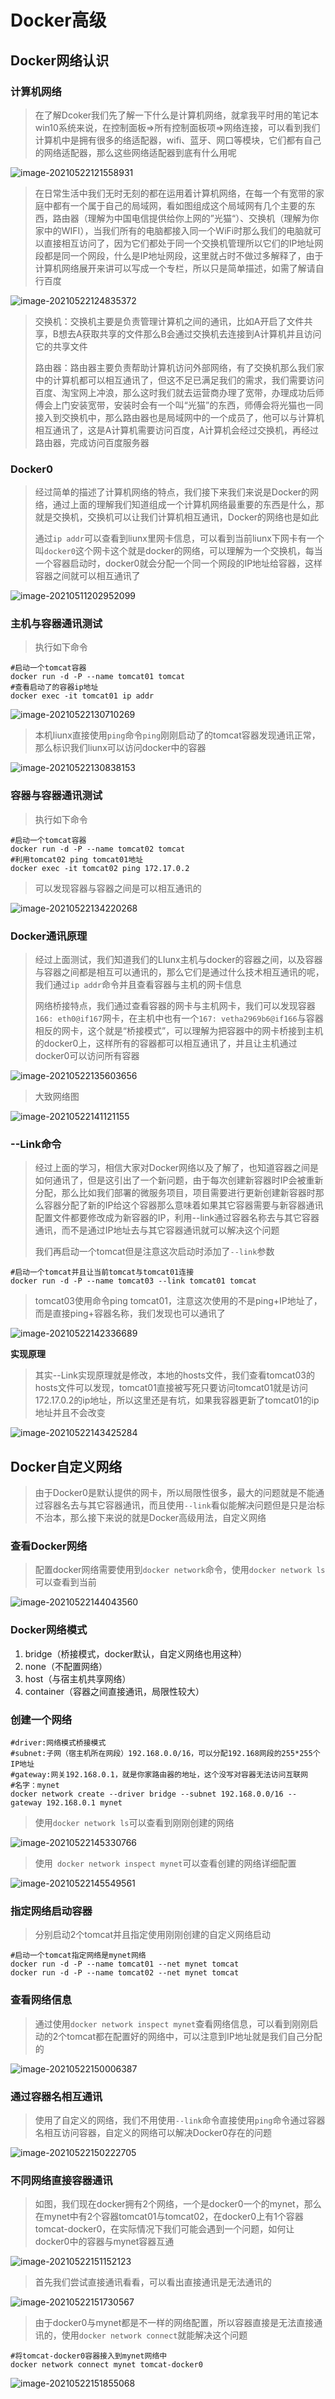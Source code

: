 # Docker高级

## Docker网络认识

### 计算机网络

> 在了解Dcoker我们先了解一下什么是计算机网络，就拿我平时用的笔记本win10系统来说，在控制面板=>所有控制面板项=>网络连接，可以看到我们计算机中是拥有很多的络适配器，wifi、蓝牙、网口等模块，它们都有自己的网络适配器，那么这些网络适配器到底有什么用呢

![image-20210522121558931](./images/image-20210522121558931.png)

>在日常生活中我们无时无刻的都在运用着计算机网络，在每一个有宽带的家庭中都有一个属于自己的局域网，看如图组成这个局域网有几个主要的东西，路由器（理解为中国电信提供给你上网的”光猫“）、交换机（理解为你家中的WIFI），当我们所有的电脑都接入同一个WiFi时那么我们的电脑就可以直接相互访问了，因为它们都处于同一个交换机管理所以它们的IP地址网段都是同一个网段，什么是IP地址网段，这里就占时不做过多解释了，由于计算机网络展开来讲可以写成一个专栏，所以只是简单描述，如需了解请自行百度

![image-20210522124835372](./images/image-20210522123632105.png)

> 交换机：交换机主要是负责管理计算机之间的通讯，比如A开启了文件共享，B想去A获取共享的文件那么B会通过交换机去连接到A计算机并且访问它的共享文件
>
> 路由器：路由器主要负责帮助计算机访问外部网络，有了交换机那么我们家中的计算机都可以相互通讯了，但这不足已满足我们的需求，我们需要访问百度、淘宝网上冲浪，那么这时我们就去运营商办理了宽带，办理成功后师傅会上门安装宽带，安装时会有一个叫“光猫”的东西，师傅会将光猫也一同接入到交换机中，那么路由器也是局域网中的一个成员了，他可以与计算机相互通讯了，这是A计算机需要访问百度，A计算机会经过交换机，再经过路由器，完成访问百度服务器

### Docker0

> 经过简单的描述了计算机网络的特点，我们接下来我们来说是Docker的网络，通过上面的理解我们知道组成一个计算机网络最重要的东西是什么，那就是交换机，交换机可以让我们计算机相互通讯，Docker的网络也是如此
>
> 通过`ip addr`可以查看到liunx里网卡信息，可以看到当前liunx下网卡有一个叫`docker0`这个网卡这个就是docker的网络，可以理解为一个交换机，每当一个容器启动时，docker0就会分配一个同一个网段的IP地址给容器，这样容器之间就可以相互通讯了

![image-20210511202952099](./images/image-20210511202952099.png)

### 主机与容器通讯测试

> 执行如下命令

~~~shell
#启动一个tomcat容器
docker run -d -P --name tomcat01 tomcat
#查看启动了的容器ip地址
docker exec -it tomcat01 ip addr
~~~

![image-20210522130710269](./images/image-20210522130710269.png)

> 本机liunx直接使用`ping`命令`ping`刚刚启动了的tomcat容器发现通讯正常，那么标识我们liunx可以访问docker中的容器

![image-20210522130838153](./images/image-20210522130838153.png)

### 容器与容器通讯测试
> 执行如下命令

~~~shell
#启动一个tomcat容器
docker run -d -P --name tomcat02 tomcat
#利用tomcat02 ping tomcat01地址
docker exec -it tomcat02 ping 172.17.0.2
~~~

> 可以发现容器与容器之间是可以相互通讯的

![image-20210522134220268](./images/image-20210522134220268.png)

### Docker通讯原理

> 经过上面测试，我们知道我们的LIunx主机与docker的容器之间，以及容器与容器之间都是相互可以通讯的，那么它们是通过什么技术相互通讯的呢，我们通过`ip addr`命令并且查看容器与主机的网卡信息
>
> 网络桥接特点，我们通过查看容器的网卡与主机网卡，我们可以发现容器`166: eth0@if167`网卡，在主机中也有一个`167: vetha2969b6@if166`与容器相反的网卡，这个就是“桥接模式”，可以理解为把容器中的网卡桥接到主机的docker0上，这样所有的容器都可以相互通讯了，并且让主机通过docker0可以访问所有容器

![image-20210522135603656](./images/image-20210522135603656.png)

> 大致网络图

![image-20210522141121155](./images/image-20210522141121155.png)

### --Link命令

> 经过上面的学习，相信大家对Docker网络以及了解了，也知道容器之间是如何通讯了，但是这引出了一个新问题，由于每次创建新容器时IP会被重新分配，那么比如我们部署的微服务项目，项目需要进行更新创建新容器时那么容器分配了新的IP给这个容器那么意味着如果其它容器需要与新容器通讯配置文件都要修改成为新容器的IP，利用--link通过容器名称去与其它容器通讯，而不是通过IP地址去与其它容器通讯就可以解决这个问题
>
> 我们再启动一个tomcat但是注意这次启动时添加了`--link`参数

~~~shell
#启动一个tomcat并且让当前tomcat与tomcat01连接
docker run -d -P --name tomcat03 --link tomcat01 tomcat
~~~

> tomcat03使用命令ping tomcat01，注意这次使用的不是ping+IP地址了，而是直接ping+容器名称，我们发现也可以通讯了

![image-20210522142336689](./images/image-20210522142336689.png)

**实现原理**

> 其实--Link实现原理就是修改，本地的hosts文件，我们查看tomcat03的hosts文件可以发现，tomcat01直接被写死只要访问tomcat01就是访问172.17.0.2的ip地址，所以这里还是有坑，如果我容器更新了tomcat01的ip地址并且不会改变

![image-20210522143425284](./images/image-20210522143425284.png)

## Docker自定义网络

> 由于Docker0是默认提供的网卡，所以局限性很多，最大的问题就是不能通过容器名去与其它容器通讯，而且使用`--link`看似能解决问题但是只是治标不治本，那么接下来说的就是Docker高级用法，自定义网络

### 查看Docker网络

> 配置docker网络需要使用到`docker network`命令，使用`docker network ls`可以查看到当前 

![image-20210522144043560](./images/image-20210522144043560.png)

### Docker网络模式

1. bridge（桥接模式，docker默认，自定义网络也用这种）
2. none（不配置网络）
3. host（与宿主机共享网络）
4. container（容器之间直接通讯，局限性较大）

### 创建一个网络

~~~shell
#driver:网络模式桥接模式
#subnet:子网（宿主机所在网段）192.168.0.0/16，可以分配192.168网段的255*255个IP地址
#gateway:网关192.168.0.1，就是你家路由器的地址，这个没写对容器无法访问互联网
#名字：mynet
docker network create --driver bridge --subnet 192.168.0.0/16 --gateway 192.168.0.1 mynet
~~~

> 使用`docker network ls`可以查看到刚刚创建的网络

![image-20210522145330766](./images/image-20210522145330766.png)

> 使用` docker network inspect mynet`可以查看创建的网络详细配置

![image-20210522145549561](./images/image-20210522145549561.png)

### 指定网络启动容器

> 分别启动2个tomcat并且指定使用刚刚创建的自定义网络启动

~~~shell
#启动一个tomcat指定网络是mynet网络
docker run -d -P --name tomcat01 --net mynet tomcat
docker run -d -P --name tomcat02 --net mynet tomcat
~~~

### 查看网络信息

> 通过使用`docker network inspect mynet`查看网络信息，可以看到刚刚启动的2个tomcat都在配置好的网络中，可以注意到IP地址就是我们自己分配的

![image-20210522150006387](./images/image-20210522150006387.png)

### 通过容器名相互通讯

> 使用了自定义的网络，我们不用使用`--link`命令直接使用`ping`命令通过容器名相互访问容器，自定义的网络可以解决Docker0存在的问题

![image-20210522150222705](./images/image-20210522150222705.png)

### 不同网络直接容器通讯

> 如图，我们现在docker拥有2个网络，一个是docker0一个的mynet，那么在mynet中有2个容器tomcat01与tomcat02，在docker0上有1个容器tomcat-docker0，在实际情况下我们可能会遇到一个问题，如何让docker0中的容器与mynet容器互通

![image-20210522151152123](./images/image-20210522151152123.png)

> 首先我们尝试直接通讯看看，可以看出直接通讯是无法通讯的

![image-20210522151730567](./images/image-20210522151730567.png)

> 由于docker0与mynet都是不一样的网络配置，所以容器直接是无法直接通讯的，使用`docker network connect`就能解决这个问题

~~~shell
#将tomcat-docker0容器接入到mynet网络中
docker network connect mynet tomcat-docker0
~~~

![image-20210522151855068](./images/image-20210522151855068.png)



